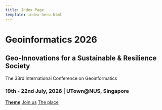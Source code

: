 ```yaml
---
title: Index Page
template: index-hero.html
---
```


<div class="hero-body">
  <div class="container">
  <h1 class="title is-size-2 is-size-1-widescreen" >Geoinformatics 2026</h1>

  <h2 class="subtitle is-size-3 is-size-2-widescreen">Geo-Innovations for a Sustainable & Resilience Society</h2>

  <p class="subtitle is-size-4 is-size-3-widescreen">The 33rd International Conference on Geoinformatics</p>

  <h3 class="title is-size-4 is-size-3-widescreen">19th - 22nd July, 2026 | UTown@NUS, Singapore</h3>

  <div class="level mt-6">
  <a class="button is-size-4 has-text-white has-background-dark" href="About/"><strong>Theme</strong></a>
  <a class="button is-size-4 has-text-white has-background-dark" href="Participation">Join us</a>
  <a class="button is-size-4 has-text-white has-background-dark" href="Venue">The place</a>
  </div>
  </div>
</div>

